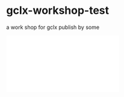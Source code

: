 # gclx-workshop-test
a work shop for gclx publish by some

<iframe src="//player.bilibili.com/player.html?aid=798762592&bvid=BV1uy4y117wJ&cid=287585768&page=1" scrolling="no" border="0" frameborder="no" framespacing="0" allowfullscreen="true"> </iframe>
